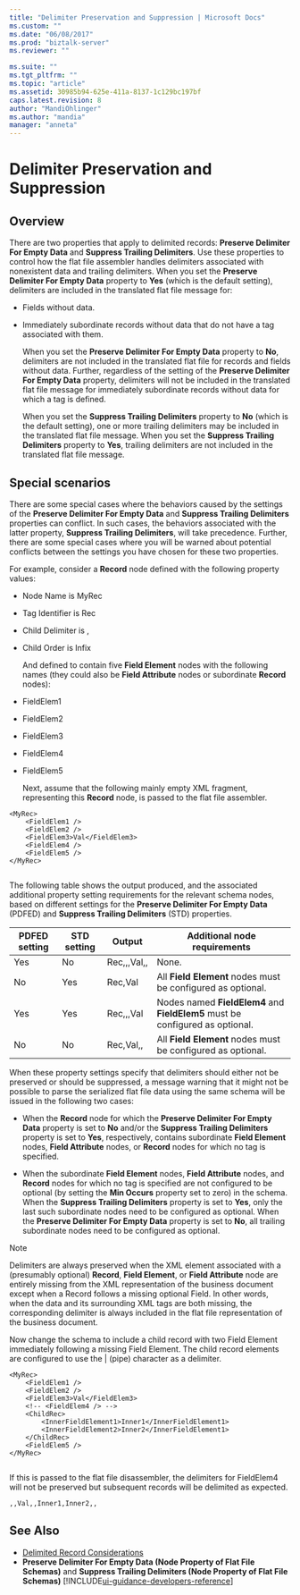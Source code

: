 ```yaml
---
title: "Delimiter Preservation and Suppression | Microsoft Docs"
ms.custom: ""
ms.date: "06/08/2017"
ms.prod: "biztalk-server"
ms.reviewer: ""

ms.suite: ""
ms.tgt_pltfrm: ""
ms.topic: "article"
ms.assetid: 30985b94-625e-411a-8137-1c129bc197bf
caps.latest.revision: 8
author: "MandiOhlinger"
ms.author: "mandia"
manager: "anneta"
---
```

# Delimiter Preservation and Suppression

## Overview
There are two properties that apply to delimited records: **Preserve Delimiter For Empty Data** and **Suppress Trailing Delimiters**. Use these properties to control how the flat file assembler handles delimiters associated with nonexistent data and trailing delimiters. When you set the **Preserve Delimiter For Empty Data** property to **Yes** (which is the default setting), delimiters are included in the translated flat file message for:  
  
- Fields without data.  
  
- Immediately subordinate records without data that do not have a tag associated with them.  
  
  When you set the **Preserve Delimiter For Empty Data** property to **No**, delimiters are not included in the translated flat file for records and fields without data. Further, regardless of the setting of the **Preserve Delimiter For Empty Data** property, delimiters will not be included in the translated flat file message for immediately subordinate records without data for which a tag is defined.  
  
  When you set the **Suppress Trailing Delimiters** property to **No** (which is the default setting), one or more trailing delimiters may be included in the translated flat file message. When you set the **Suppress Trailing Delimiters** property to **Yes**, trailing delimiters are not included in the translated flat file message.  

## Special scenarios  
 There are some special cases where the behaviors caused by the settings of the **Preserve Delimiter For Empty Data** and **Suppress Trailing Delimiters** properties can conflict. In such cases, the behaviors associated with the latter property, **Suppress Trailing Delimiters**, will take precedence. Further, there are some special cases where you will be warned about potential conflicts between the settings you have chosen for these two properties.  
  
 For example, consider a **Record** node defined with the following property values:  
  
- Node Name is MyRec  
  
- Tag Identifier is Rec  
  
- Child Delimiter is ,  
  
- Child Order is Infix  
  
  And defined to contain five **Field Element** nodes with the following names (they could also be **Field Attribute** nodes or subordinate **Record** nodes):  
  
- FieldElem1  
  
- FieldElem2  
  
- FieldElem3  
  
- FieldElem4  
  
- FieldElem5  
  
  Next, assume that the following mainly empty XML fragment, representing this **Record** node, is passed to the flat file assembler.  
  
```  
<MyRec>  
    <FieldElem1 />  
    <FieldElem2 />  
    <FieldElem3>Val</FieldElem3>  
    <FieldElem4 />  
    <FieldElem5 />  
</MyRec>  
  
```  
  
 The following table shows the output produced, and the associated additional property setting requirements for the relevant schema nodes, based on different settings for the **Preserve Delimiter For Empty Data** (PDFED) and **Suppress Trailing Delimiters** (STD) properties.  
  
|PDFED setting|STD setting|Output|Additional node requirements|  
|---|---|---|---|  
|Yes|No|Rec,,,Val,,|None.|  
|No|Yes|Rec,Val|All **Field Element** nodes must be configured as optional.|  
|Yes|Yes|Rec,,,Val|Nodes named **FieldElem4** and **FieldElem5** must be configured as optional.|  
|No|No|Rec,Val,,|All **Field Element** nodes must be configured as optional.|  
  
 When these property settings specify that delimiters should either not be preserved or should be suppressed, a message warning that it might not be possible to parse the serialized flat file data using the same schema will be issued in the following two cases:  
  
-   When the **Record** node for which the **Preserve Delimiter For Empty Data** property is set to **No** and/or the **Suppress Trailing Delimiters** property is set to **Yes**, respectively, contains subordinate **Field Element** nodes, **Field Attribute** nodes, or **Record** nodes for which no tag is specified.  
  
-   When the subordinate **Field Element** nodes, **Field Attribute** nodes, and **Record** nodes for which no tag is specified are not configured to be optional (by setting the **Min Occurs** property set to zero) in the schema. When the **Suppress Trailing Delimiters** property is set to **Yes**, only the last such subordinate nodes need to be configured as optional. When the **Preserve Delimiter For Empty Data** property is set to **No**, all trailing subordinate nodes need to be configured as optional.  
  
> [!NOTE]
>  Delimiters are always preserved when the XML element associated with a (presumably optional) **Record**, **Field Element**, or **Field Attribute** node are entirely missing from the XML representation of the business document except when a Record follows a missing optional Field. In other words, when the data and its surrounding XML tags are both missing, the corresponding delimiter is always included in the flat file representation of the business document.  
  
 Now change the schema to include a child record with two Field Element immediately following a missing Field Element. The child record elements are configured to use the &#124; (pipe) character as a delimiter.  
  
```  
<MyRec>  
    <FieldElem1 />  
    <FieldElem2 />  
    <FieldElem3>Val</FieldElem3>  
    <!-- <FieldElem4 /> -->  
    <ChildRec>  
        <InnerFieldElement1>Inner1</InnerFieldElement1>   
        <InnerFieldElement2>Inner2</InnerFieldElement1>  
    </ChildRec>  
    <FieldElem5 />  
</MyRec>  
  
```  
  
 If this is passed to the flat file disassembler, the delimiters for FieldElem4 will not be preserved but subsequent records will be delimited as expected.  
  
```  
,,Val,,Inner1,Inner2,,  
```  
  
## See Also  
- [Delimited Record Considerations](../core/delimited-record-considerations.md)   
- **Preserve Delimiter For Empty Data (Node Property of Flat File Schemas)** and **Suppress Trailing Delimiters (Node Property of Flat File Schemas)** [!INCLUDE[ui-guidance-developers-reference](../includes/ui-guidance-developers-reference.md)]
